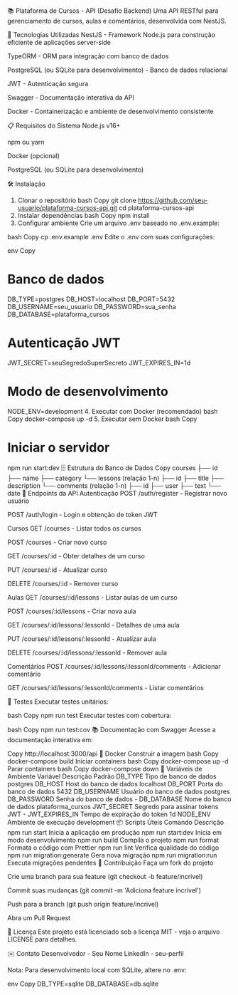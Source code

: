 📚 Plataforma de Cursos - API (Desafio Backend)
Uma API RESTful para gerenciamento de cursos, aulas e comentários, desenvolvida com NestJS.

🚀 Tecnologias Utilizadas
NestJS - Framework Node.js para construção eficiente de aplicações server-side

TypeORM - ORM para integração com banco de dados

PostgreSQL (ou SQLite para desenvolvimento) - Banco de dados relacional

JWT - Autenticação segura

Swagger - Documentação interativa da API

Docker - Containerização e ambiente de desenvolvimento consistente

📋 Requisitos do Sistema
Node.js v16+

npm ou yarn

Docker (opcional)

PostgreSQL (ou SQLite para desenvolvimento)

🛠️ Instalação

1. Clonar o repositório
   bash
   Copy
   git clone https://github.com/seu-usuario/plataforma-cursos-api.git
   cd plataforma-cursos-api
2. Instalar dependências
   bash
   Copy
   npm install
3. Configurar ambiente
   Crie um arquivo .env baseado no .env.example:

bash
Copy
cp .env.example .env
Edite o .env com suas configurações:

env
Copy

# Banco de dados

DB_TYPE=postgres
DB_HOST=localhost
DB_PORT=5432
DB_USERNAME=seu_usuario
DB_PASSWORD=sua_senha
DB_DATABASE=plataforma_cursos

# Autenticação JWT

JWT_SECRET=seuSegredoSuperSecreto
JWT_EXPIRES_IN=1d

# Modo de desenvolvimento

NODE_ENV=development 4. Executar com Docker (recomendado)
bash
Copy
docker-compose up -d 5. Executar sem Docker
bash
Copy

# Iniciar o servidor

npm run start:dev
🗄️ Estrutura do Banco de Dados
Copy
courses
├── id
├── name
├── category
└── lessons (relação 1-n)
├── id
├── title
├── description
└── comments (relação 1-n)
├── id
├── user
├── text
└── date
📡 Endpoints da API
Autenticação
POST /auth/register - Registrar novo usuário

POST /auth/login - Login e obtenção de token JWT

Cursos
GET /courses - Listar todos os cursos

POST /courses - Criar novo curso

GET /courses/:id - Obter detalhes de um curso

PUT /courses/:id - Atualizar curso

DELETE /courses/:id - Remover curso

Aulas
GET /courses/:id/lessons - Listar aulas de um curso

POST /courses/:id/lessons - Criar nova aula

GET /courses/:id/lessons/:lessonId - Detalhes de uma aula

PUT /courses/:id/lessons/:lessonId - Atualizar aula

DELETE /courses/:id/lessons/:lessonId - Remover aula

Comentários
POST /courses/:id/lessons/:lessonId/comments - Adicionar comentário

GET /courses/:id/lessons/:lessonId/comments - Listar comentários

🧪 Testes
Executar testes unitários:

bash
Copy
npm run test
Executar testes com cobertura:

bash
Copy
npm run test:cov
📚 Documentação com Swagger
Acesse a documentação interativa em:

Copy
http://localhost:3000/api
🐳 Docker
Construir a imagem
bash
Copy
docker-compose build
Iniciar containers
bash
Copy
docker-compose up -d
Parar containers
bash
Copy
docker-compose down
🔧 Variáveis de Ambiente
Variável Descrição Padrão
DB_TYPE Tipo de banco de dados postgres
DB_HOST Host do banco de dados localhost
DB_PORT Porta do banco de dados 5432
DB_USERNAME Usuário do banco de dados postgres
DB_PASSWORD Senha do banco de dados -
DB_DATABASE Nome do banco de dados plataforma_cursos
JWT_SECRET Segredo para assinar tokens JWT -
JWT_EXPIRES_IN Tempo de expiração do token 1d
NODE_ENV Ambiente de execução development
📦 Scripts Úteis
Comando Descrição
npm run start Inicia a aplicação em produção
npm run start:dev Inicia em modo desenvolvimento
npm run build Compila o projeto
npm run format Formata o código com Prettier
npm run lint Verifica qualidade do código
npm run migration:generate Gera nova migração
npm run migration:run Executa migrações pendentes
🤝 Contribuição
Faça um fork do projeto

Crie uma branch para sua feature (git checkout -b feature/incrivel)

Commit suas mudanças (git commit -m 'Adiciona feature incrível')

Push para a branch (git push origin feature/incrivel)

Abra um Pull Request

📄 Licença
Este projeto está licenciado sob a licença MIT - veja o arquivo LICENSE para detalhes.

✉️ Contato
Desenvolvedor - Seu Nome
LinkedIn - seu-perfil

Nota: Para desenvolvimento local com SQLite, altere no .env:

env
Copy
DB_TYPE=sqlite
DB_DATABASE=db.sqlite

